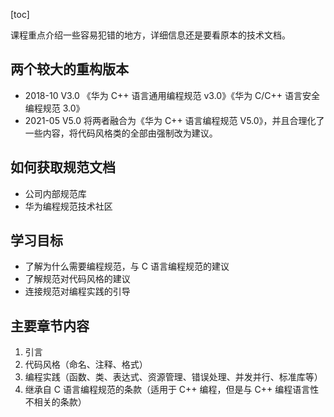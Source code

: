 [toc]

课程重点介绍一些容易犯错的地方，详细信息还是要看原本的技术文档。

## 两个较大的重构版本

- 2018-10 V3.0 《华为 C++ 语言通用编程规范 v3.0》《华为 C/C++ 语言安全编程规范 3.0》
- 2021-05 V5.0 将两者融合为《华为 C++ 语言编程规范 V5.0》，并且合理化了一些内容，将代码风格类的全部由强制改为建议。

## 如何获取规范文档

- 公司内部规范库
- 华为编程规范技术社区

## 学习目标

- 了解为什么需要编程规范，与 C 语言编程规范的建议
- 了解规范对代码风格的建议
- 连接规范对编程实践的引导

## 主要章节内容

1. 引言
2. 代码风格（命名、注释、格式）
3. 编程实践（函数、类、表达式、资源管理、错误处理、并发并行、标准库等）
4. 继承自 C 语言编程规范的条款（适用于 C++ 编程，但是与 C++ 编程语言性不相关的条款）